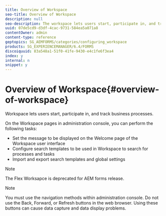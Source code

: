 ```yaml
---
title: Overview of Workspace
seo-title: Overview of Workspace
description: null
seo-description: The workspace lets users start, participate in, and track business processes. Let us learn more about the workspace.
uuid: 07de5cd9-d3df-4cac-9731-584ea5a071a8
contentOwner: admin
content-type: reference
geptopics: SG_AEMFORMS/categories/configuring_workspace
products: SG_EXPERIENCEMANAGER/6.4/FORMS
discoiquuid: 83a548a1-51f0-41fe-9430-e4c1fe6f3ea4
index: y
internal: n
snippet: y
---
```


# Overview of Workspace{#overview-of-workspace}

Workspace lets users start, participate in, and track business processes.

On the Workspace pages in administration console, you can perform the following tasks:

* Set the message to be displayed on the Welcome page of the Workspace user interface
* Configure search templates to be used in Workspace to search for processes and tasks
* Import and export search templates and global settings

>[!NOTE]
>
>The Flex Worksapce is deprecated for AEM forms release.

>[!NOTE]
>
>You must use the navigation methods within administration console. Do not use the Back, Forward, or Refresh buttons in the web browser. Using these buttons can cause data capture and data display problems.

